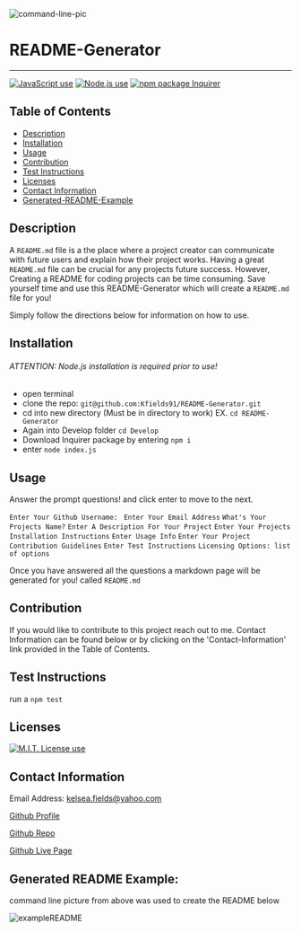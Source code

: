 ![command-line-pic](https://user-images.githubusercontent.com/68616301/97826081-78e5a780-1c75-11eb-87c8-b1ad21f44220.PNG)

# README-Generator

---

<a href="https://img.shields.io/badge/JavaScipt-100%25-yellow"><img alt="JavaScript use" src="https://img.shields.io/badge/JavaScipt-100%25-yellow"></a> <a href="https://img.shields.io/badge/Used-Node.js-red"><img alt="Node.js use" src="https://img.shields.io/badge/Used-Node.js-red"></a> <a href="https://img.shields.io/badge/npm-Inquirer-orange"><img alt="npm package Inquirer" src="https://img.shields.io/badge/npm-Inquirer-orange"></a>

## Table of Contents

- [Description](#description)
- [Installation](#installation)
- [Usage](#usage)
- [Contribution](#contribution)
- [Test Instructions](#test-instructions)
- [Licenses](#licenses)
- [Contact Information](#contactin-formation)
- [Generated-README-Example](#generated-readme-example)

## Description

A `README.md` file is a the place where a project creator can communicate with future users and explain how their project works. Having a great `README.md` file can be crucial for any projects future success. However, Creating a README for coding projects can be time consuming. Save yourself time and use this README-Generator which will create a `README.md` file for you!

Simply follow the directions below for information on how to use.

## Installation

###### ATTENTION: Node.js installation is required prior to use!

- open terminal
- clone the repo: `git@github.com:Kfields91/README-Generator.git`
- cd into new directory (Must be in directory to work) EX. `cd README-Generator`
- Again into Develop folder `cd Develop`
- Download Inquirer package by entering `npm i`
- enter `node index.js`

## Usage

Answer the prompt questions! and click enter to move to the next.

`Enter Your Github Username: `
`Enter Your Email Address`
`What's Your Projects Name?`
`Enter A Description For Your Project`
`Enter Your Projects Installation Instructions`
`Enter Usage Info`
`Enter Your Project Contribution Guidelines`
`Enter Test Instructions`
`Licensing Options: list of options`

Once you have answered all the questions a markdown page will be generated for you!
called `README.md`

## Contribution

If you would like to contribute to this project reach out to me. Contact Information can be found below or by clicking on the 'Contact-Information' link provided in the Table of Contents.

## Test Instructions

run a `npm test`

## Licenses

<a href="https://img.shields.io/badge/License-MIT-brightgreen"><img alt="M.I.T. License use" src="https://img.shields.io/badge/License-MIT-brightgreen"></a>

## Contact Information

Email Address: kelsea.fields@yahoo.com

[Github Profile](https://github.com/Kfields91)

[Github Repo](https://github.com/Kfields91/README-Generator)

[Github Live Page](https://kfields91.github.io/README-Generator/)

## Generated README Example:

command line picture from above was used to create the README below

![exampleREADME](https://user-images.githubusercontent.com/68616301/97826071-72573000-1c75-11eb-8f41-48522d9a3b2a.PNG)
